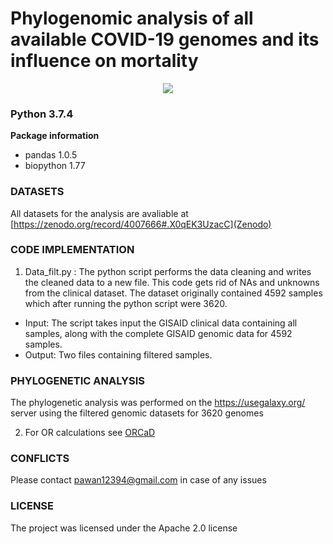 # Phylogenomic analysis of all available COVID-19 genomes and its influence on mortality

<div align='center'>
  <img src='https://github.com/MountainMan12/GISAID_phylo/blob/master/Images/Tree.png'>
</div>

### Python 3.7.4

<b>Package information</b>
- pandas 1.0.5
- biopython 1.77

### DATASETS

All datasets for the analysis are avaliable at [https://zenodo.org/record/4007666#.X0qEK3UzacC](Zenodo)

### CODE IMPLEMENTATION

1) Data_filt.py : The python script performs the data cleaning and writes the cleaned data to a new file. This code gets rid of NAs and unknowns from the clinical dataset. The dataset originally contained 4592 samples which after running the python script were 3620. 
  - Input: The script takes input the GISAID clinical data containing all samples, along with the complete GISAID genomic data for 4592 samples.
  - Output: Two files containing filtered samples.
  

### PHYLOGENETIC ANALYSIS
The phylogenetic analysis was performed on the https://usegalaxy.org/ server using the filtered genomic datasets for 3620 genomes

2) For OR calculations see [ORCaD](https://github.com/MountainMan12/GISAID_phylo/tree/master/ORCaD)


### CONFLICTS

Please contact pawan12394@gmail.com in case of any issues


### LICENSE 

The project was licensed under the Apache 2.0 license
